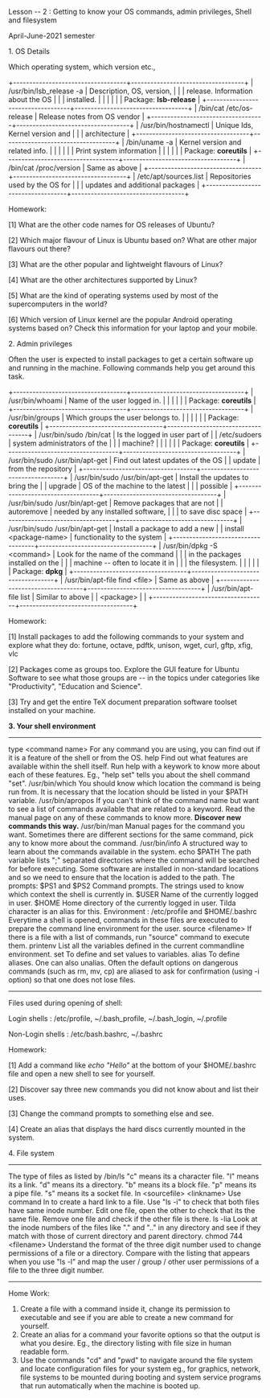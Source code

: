 Lesson -- 2 : Getting to know your OS commands, admin privileges, Shell and filesystem

April-June-2021 semester

1\. OS Details

Which operating system, which version etc.,

+-----------------------------------+-----------------------------------+
| /usr/bin/lsb\_release -a          | Description, OS, version,         |
|                                   | release. Information about the OS |
|                                   | installed.                        |
|                                   |                                   |
|                                   | Package: **lsb-release**          |
+-----------------------------------+-----------------------------------+
| /bin/cat /etc/os-release          | Release notes from OS vendor      |
+-----------------------------------+-----------------------------------+
| /usr/bin/hostnamectl              | Unique Ids, Kernel version and    |
|                                   | architecture                      |
+-----------------------------------+-----------------------------------+
| /bin/uname -a                     | Kernel version and related info.  |
|                                   |                                   |
|                                   | Print system information          |
|                                   |                                   |
|                                   | Package: **coreutils**            |
+-----------------------------------+-----------------------------------+
| /bin/cat /proc/version            | Same as above                     |
+-----------------------------------+-----------------------------------+
| /etc/apt/sources.list             | Repositories used by the OS for   |
|                                   | updates and additional packages   |
+-----------------------------------+-----------------------------------+

Homework:

\[1\] What are the other code names for OS releases of Ubuntu?

\[2\] Which major flavour of Linux is Ubuntu based on? What are other
major flavours out there?

\[3\] What are the other popular and lightweight flavours of Linux?

\[4\] What are the other architectures supported by Linux?

\[5\] What are the kind of operating systems used by most of the
supercomputers in the world?

\[6\] Which version of Linux kernel are the popular Android operating
systems based on? Check this information for your laptop and your
mobile.

2\. Admin privileges

Often the user is expected to install packages to get a certain software
up and running in the machine. Following commands help you get around
this task.

+-----------------------------------+-----------------------------------+
| /usr/bin/whoami                   | Name of the user logged in.       |
|                                   |                                   |
|                                   | Package: **coreutils**            |
+-----------------------------------+-----------------------------------+
| /usr/bin/groups                   | Which groups the user belongs to. |
|                                   |                                   |
|                                   | Package: **coreutils**            |
+-----------------------------------+-----------------------------------+
| /usr/bin/sudo /bin/cat            | Is the logged in user part of     |
| /etc/sudoers                      | system administrators of the      |
|                                   | machine?                          |
|                                   |                                   |
|                                   | Package: **coreutils**            |
+-----------------------------------+-----------------------------------+
| /usr/bin/sudo /usr/bin/apt-get    | Find out latest updates of the OS |
| update                            | from the repository               |
+-----------------------------------+-----------------------------------+
| /usr/bin/sudo /usr/bin/apt-get    | Install the updates to bring the  |
| upgrade                           | OS of the machine to the latest   |
|                                   | possible                          |
+-----------------------------------+-----------------------------------+
| /usr/bin/sudo /usr/bin/apt-get    | Remove packages that are not      |
| autoremove                        | needed by any installed software, |
|                                   | to save disc space                |
+-----------------------------------+-----------------------------------+
| /usr/bin/sudo /usr/bin/apt-get    | Install a package to add a new    |
| install \<package-name\>          | functionality to the system       |
+-----------------------------------+-----------------------------------+
| /usr/bin/dpkg -S \<command\>      | Look for the name of the command  |
|                                   | in the packages installed on the  |
|                                   | machine -- often to locate it in  |
|                                   | the filesystem.                   |
|                                   |                                   |
|                                   | Package: **dpkg**                 |
+-----------------------------------+-----------------------------------+
| /usr/bin/apt-file find \<file\>   | Same as above                     |
+-----------------------------------+-----------------------------------+
| /usr/bin/apt-file list            | Similar to above                  |
| \<package\>                       |                                   |
+-----------------------------------+-----------------------------------+

Homework:

\[1\] Install packages to add the following commands to your system and
explore what they do: fortune, octave, pdftk, unison, wget, curl, gftp,
xfig, vlc

\[2\] Packages come as groups too. Explore the GUI feature for Ubuntu
Software to see what those groups are -- in the topics under categories
like "Productivity", "Education and Science".

\[3\] Try and get the entire TeX document preparation software toolset
installed on your machine.

**3. Your shell environment**

  ----------------------------------------------- -----------------------------------------------------------------------------------------------------------------------------------------------------------------------------------------------------------------------------------
  type \<command name\>                           For any command you are using, you can find out if it is a feature of the shell or from the OS.
  help                                            Find out what features are available within the shell itself. Run help with a keywork to know more about each of these features. Eg., "help set" tells you about the shell command "set".
  /usr/bin/which                                  You should know which location the command is being run from. It is necessary that the location should be listed in your \$PATH variable.
  /usr/bin/apropos                                If you can't think of the command name but want to see a list of commands available that are related to a keyword. Read the manual page on any of these commands to know more. **Discover new commands this way.**
  /usr/bin/man                                    Manual pages for the command you want. Sometimes there are different sections for the same command, pick any to know more about the command.
  /usr/bin/info                                   A structured way to learn about the commands available in the system.
  echo \$PATH                                     The path variable lists ";" separated directories where the command will be searched for before executing. Some software are installed in non-standard locations and so we need to ensure that the location is added to the path.
  The prompts: \$PS1 and \$PS2                    Command prompts. The strings used to know which context the shell is currently in.
  \$USER                                          Name of the currently logged in user.
  \$HOME                                          Home directory of the currently logged in user. Tilda character is an alias for this.
  Environment : /etc/profile and \$HOME/.bashrc   Everytime a shell is opened, commands in these files are executed to prepare the command line environment for the user.
  source \<filename\>                             If there is a file with a list of commands, run "source" command to execute them.
  printenv                                        List all the variables defined in the current commandline environment.
  set                                             To define and set values to variables.
  alias                                           To define aliases. One can also unalias. Often the default options on dangerous commands (such as rm, mv, cp) are aliased to ask for confirmation (using -i option) so that one does not lose files.
  ----------------------------------------------- -----------------------------------------------------------------------------------------------------------------------------------------------------------------------------------------------------------------------------------

Files used during opening of shell:

Login shells : /etc/profile, \~/.bash\_profile, \~/.bash\_login,
\~/.profile

Non-Login shells : /etc/bash.bashrc, \~/.bashrc

Homework:

\[1\] Add a command like *echo "Hello"* at the bottom of your
\$HOME/.bashrc file and open a new shell to see for yourself.

\[2\] Discover say three new commands you did not know about and list
their uses.

\[3\] Change the command prompts to something else and see.

\[4\] Create an alias that displays the hard discs currently mounted in
the system.

4\. File system

  ---------------------------------------- --------------------------------------------------------------------------------------------------------------------------------------------------------------------------------------------------------------------------------------------------------
  The type of files as listed by /bin/ls   \"c\" means its a character file. \"l\" means its a link. \"d\" means its a directory. \"b\" means its a block file. \"p\" means its a pipe file. \"s\" means its a socket file.
  ln \<sourcefile\> \<linkname\>           Use command ln to create a hard link to a file. Use "ls -i" to check that both files have same inode number. Edit one file, open the other to check that its the same file. Remove one file and check if the other file is there.
  ls -lia                                  Look at the inode numbers of the files like "." and ".." in any directory and see if they match with those of current directory and parent directory.
  chmod 744 \<filename\>                   Understand the format of the three digit number used to change permissions of a file or a directory. Compare with the listing that appears when you use "ls -l" and map the user / group / other user permissions of a file to the three digit number.
  ---------------------------------------- --------------------------------------------------------------------------------------------------------------------------------------------------------------------------------------------------------------------------------------------------------

Home Work:

1.  Create a file with a command inside it, change its permission to
    executable and see if you are able to create a new command for
    yourself.
2.  Create an alias for a command your favorite options so that the
    output is what you desire. Eg., the directory listing with file size
    in human readable form.
3.  Use the commands "cd" and "pwd" to navigate around the file system
    and locate configuration files for your system eg., for graphics,
    network, file systems to be mounted during booting and system
    service programs that run automatically when the machine is booted
    up.
